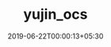 ---
title: "yujin_ocs"
date: 2019-06-22T00:00:13+05:30
type: "organisations"
org_name: "Microsoft IoT"
repo_desc: "Yujin Robot's open-source control libraries"
repo_link: https://github.com/ms-iot/yujin_ocs
---